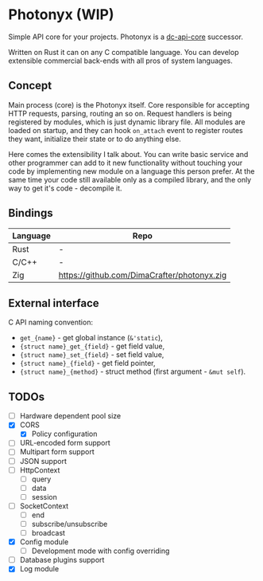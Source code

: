 # Photonyx (WIP)

Simple API core for your projects. Photonyx is a [dc-api-core](https://github.com/DimaCrafter/dc-api-core) successor.

Written on Rust it can on any C compatible language. You can develop extensible commercial back-ends with all pros
of system languages.

## Concept

Main process (core) is the Photonyx itself. Core responsible for accepting HTTP requests, parsing, routing an so on.
Request handlers is being registered by modules, which is just dynamic library file. All modules are loaded on startup,
and they can hook `on_attach` event to register routes they want, initialize their state or to do anything else.

Here comes the extensibility I talk about. You can write basic service and other programmer can add to it new functionality
without touching your code by implementing new module on a language this person prefer. At the same time your code still
available only as a compiled library, and the only way to get it's code - decompile it.

<!-- TODO: quick start (onyx + manual) -->

## Bindings

| Language | Repo                                          |
|----------|-----------------------------------------------|
| Rust     | -                                             |
| C/C++    | -                                             |
| Zig      | <https://github.com/DimaCrafter/photonyx.zig> |

## External interface

C API naming convention:

- `get_{name}` - get global instance (`&'static`),
- `{struct name}_get_{field}` - get field value,
- `{struct name}_set_{field}` - set field value,
- `{struct name}_{field}` - get field pointer,
- `{struct name}_{method}` - struct method (first argument - `&mut self`).

## TODOs

- [ ] Hardware dependent pool size
- [x] CORS
  - [x] Policy configuration
- [ ] URL-encoded form support
- [ ] Multipart form support
- [ ] JSON support
- [ ] HttpContext
  - [ ] query
  - [ ] data
  - [ ] session
- [ ] SocketContext
  - [ ] end
  - [ ] subscribe/unsubscribe
  - [ ] broadcast
- [x] Config module
  - [ ] Development mode with config overriding
- [ ] Database plugins support
- [x] Log module
